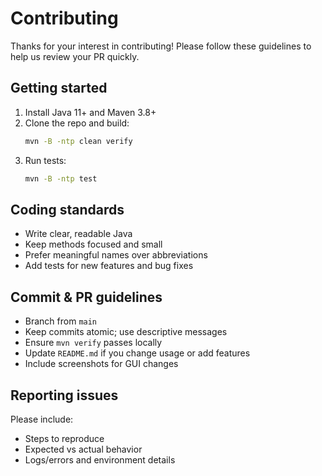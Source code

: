 # Contributing

Thanks for your interest in contributing! Please follow these guidelines to help us review your PR quickly.

## Getting started

1. Install Java 11+ and Maven 3.8+
2. Clone the repo and build:
   ```bash
   mvn -B -ntp clean verify
   ```
3. Run tests:
   ```bash
   mvn -B -ntp test
   ```

## Coding standards

- Write clear, readable Java
- Keep methods focused and small
- Prefer meaningful names over abbreviations
- Add tests for new features and bug fixes

## Commit & PR guidelines

- Branch from `main`
- Keep commits atomic; use descriptive messages
- Ensure `mvn verify` passes locally
- Update `README.md` if you change usage or add features
- Include screenshots for GUI changes

## Reporting issues

Please include:
- Steps to reproduce
- Expected vs actual behavior
- Logs/errors and environment details
